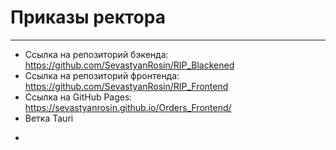 # Приказы ректора

---
* Ссылка на репозиторий бэкенда:
https://github.com/SevastyanRosin/RIP_Blackened
* Ссылка на репозиторий фронтенда:
https://github.com/SevastyanRosin/RIP_Frontend
* Ссылка на GitHub Pages:
https://sevastyanrosin.github.io/Orders_Frontend/
* Ветка Tauri
-
